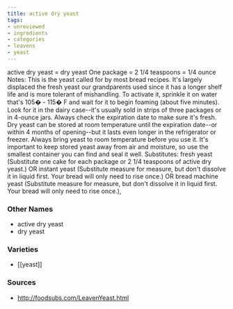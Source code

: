 ```yaml
---
title: active dry yeast
tags:
- unreviewed
- ingredients
- categories
- leavens
- yeast
---
```

active dry yeast = dry yeast One package = 2 1/4 teaspoons = 1/4 ounce Notes: This is the yeast called for by most bread recipes. It's largely displaced the fresh yeast our grandparents used since it has a longer shelf life and is more tolerant of mishandling. To activate it, sprinkle it on water that's 105� - 115� F and wait for it to begin foaming (about five minutes). Look for it in the dairy case--it's usually sold in strips of three packages or in 4-ounce jars. Always check the expiration date to make sure it's fresh. Dry yeast can be stored at room temperature until the expiration date--or within 4 months of opening--but it lasts even longer in the refrigerator or freezer. Always bring yeast to room temperature before you use it. It's important to keep stored yeast away from air and moisture, so use the smallest container you can find and seal it well. Substitutes: fresh yeast (Substitute one cake for each package or 2 1/4 teaspoons of active dry yeast.) OR instant yeast (Substitute measure for measure, but don't dissolve it in liquid first. Your bread will only need to rise once.) OR bread machine yeast (Substitute measure for measure, but don't dissolve it in liquid first. Your bread will only need to rise once.),

### Other Names

* active dry yeast
* dry yeast

### Varieties

* [[yeast]]

### Sources
* http://foodsubs.com/LeavenYeast.html
